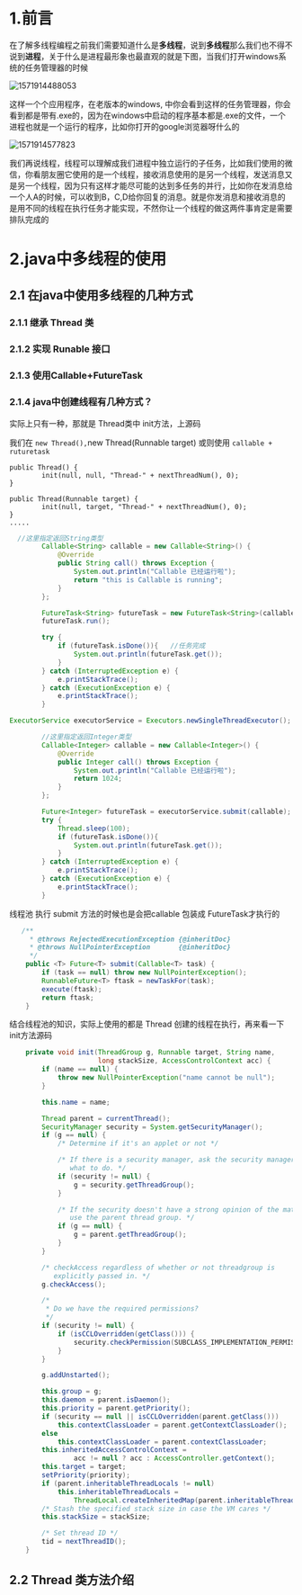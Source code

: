 # 1.前言

在了解多线程编程之前我们需要知道什么是**多线程**，说到**多线程**那么我们也不得不说到**进程**，关于什么是进程最形象也最直观的就是下图，当我们打开windows系统的任务管理器的时候

![1571914488053](assets/1571914488053.png)

这样一个个应用程序，在老版本的windows, 中你会看到这样的任务管理器，你会看到都是带有.exe的，因为在windows中启动的程序基本都是.exe的文件，一个进程也就是一个运行的程序，比如你打开的google浏览器呀什么的

![1571914577823](assets/1571914577823.png)

我们再说线程，线程可以理解成我们进程中独立运行的子任务，比如我们使用的微信，你看朋友圈它使用的是一个线程，接收消息使用的是另一个线程，发送消息又是另一个线程，因为只有这样才能尽可能的达到多任务的并行，比如你在发消息给一个人A的时候，可以收到B，C,D给你回复的消息。就是你发消息和接收消息的是用不同的线程在执行任务才能实现，不然你让一个线程的做这两件事肯定是需要排队完成的

# 2.java中多线程的使用

## 2.1 在java中使用多线程的几种方式

### 2.1.1 继承 Thread  类

### 2.1.2 实现 Runable 接口

### 2.1.3 使用Callable+FutureTask

### 2.1.4 java中创建线程有几种方式？

实际上只有一种，那就是 Thread类中 init方法，上源码

我们在 `new Thread(),`new Thread(Runnable target) 或则使用 `callable + ruturetask`

```
public Thread() {
        init(null, null, "Thread-" + nextThreadNum(), 0);
}

public Thread(Runnable target) {
        init(null, target, "Thread-" + nextThreadNum(), 0);
}
.....
```



```java
  //这里指定返回String类型
        Callable<String> callable = new Callable<String>() {
            @Override
            public String call() throws Exception {
                System.out.println("Callable 已经运行啦");
                return "this is Callable is running";
            }
        };

        FutureTask<String> futureTask = new FutureTask<String>(callable);
        futureTask.run();

        try {
            if (futureTask.isDone()){   //任务完成
                System.out.println(futureTask.get());
            }
        } catch (InterruptedException e) {
            e.printStackTrace();
        } catch (ExecutionException e) {
            e.printStackTrace();
        }

```



```java
ExecutorService executorService = Executors.newSingleThreadExecutor();

        //这里指定返回Integer类型
        Callable<Integer> callable = new Callable<Integer>() {
            @Override
            public Integer call() throws Exception {
                System.out.println("Callable 已经运行啦");
                return 1024;
            }
        };

        Future<Integer> futureTask = executorService.submit(callable);
        try {
            Thread.sleep(100);
            if (futureTask.isDone()){
                System.out.println(futureTask.get());
            }
        } catch (InterruptedException e) {
            e.printStackTrace();
        } catch (ExecutionException e) {
            e.printStackTrace();
        }
```



线程池 执行 submit 方法的时候也是会把callable 包装成 FutureTask才执行的

```java
   /**
     * @throws RejectedExecutionException {@inheritDoc}
     * @throws NullPointerException       {@inheritDoc}
     */
    public <T> Future<T> submit(Callable<T> task) {
        if (task == null) throw new NullPointerException();
        RunnableFuture<T> ftask = newTaskFor(task);
        execute(ftask);
        return ftask;
    }
```

结合线程池的知识，实际上使用的都是  Thread 创建的线程在执行，再来看一下 init方法源码

```java
    private void init(ThreadGroup g, Runnable target, String name,
                      long stackSize, AccessControlContext acc) {
        if (name == null) {
            throw new NullPointerException("name cannot be null");
        }

        this.name = name;

        Thread parent = currentThread();
        SecurityManager security = System.getSecurityManager();
        if (g == null) {
            /* Determine if it's an applet or not */

            /* If there is a security manager, ask the security manager
               what to do. */
            if (security != null) {
                g = security.getThreadGroup();
            }

            /* If the security doesn't have a strong opinion of the matter
               use the parent thread group. */
            if (g == null) {
                g = parent.getThreadGroup();
            }
        }

        /* checkAccess regardless of whether or not threadgroup is
           explicitly passed in. */
        g.checkAccess();

        /*
         * Do we have the required permissions?
         */
        if (security != null) {
            if (isCCLOverridden(getClass())) {
                security.checkPermission(SUBCLASS_IMPLEMENTATION_PERMISSION);
            }
        }

        g.addUnstarted();

        this.group = g;
        this.daemon = parent.isDaemon();
        this.priority = parent.getPriority();
        if (security == null || isCCLOverridden(parent.getClass()))
            this.contextClassLoader = parent.getContextClassLoader();
        else
            this.contextClassLoader = parent.contextClassLoader;
        this.inheritedAccessControlContext =
                acc != null ? acc : AccessController.getContext();
        this.target = target;
        setPriority(priority);
        if (parent.inheritableThreadLocals != null)
            this.inheritableThreadLocals =
                ThreadLocal.createInheritedMap(parent.inheritableThreadLocals);
        /* Stash the specified stack size in case the VM cares */
        this.stackSize = stackSize;

        /* Set thread ID */
        tid = nextThreadID();
    }
```



## 2.2 Thread 类方法介绍




